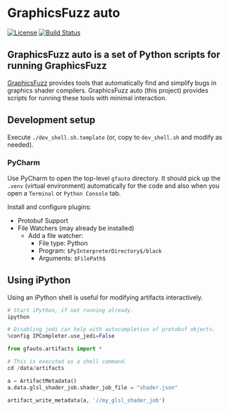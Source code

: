 
# GraphicsFuzz auto

[![License](https://img.shields.io/badge/License-Apache%202.0-blue.svg)](https://opensource.org/licenses/Apache-2.0)
[![Build Status](https://paulthomson.visualstudio.com/gfauto/_apis/build/status/google.graphicsfuzz?branchName=master)](https://paulthomson.visualstudio.com/gfauto/_build/latest?definitionId=2&branchName=master)


## GraphicsFuzz auto is a set of Python scripts for running GraphicsFuzz

[GraphicsFuzz](https://github.com/google/graphicsfuzz) provides tools that automatically find and simplify bugs in graphics shader compilers.
GraphicsFuzz auto (this project) provides scripts for running these tools with minimal interaction.

## Development setup

Execute `./dev_shell.sh.template` (or, copy to `dev_shell.sh` and modify as needed).

### PyCharm

Use PyCharm to open the top-level `gfauto` directory.
It should pick up the `.venv` (virtual environment) automatically
for the code
and also when you open a `Terminal` or `Python Console` tab.

Install and configure plugins:

* Protobuf Support
* File Watchers (may already be installed)
  * Add a file watcher:
    * File type: Python
    * Program: `$PyInterpreterDirectory$/black`
    * Arguments: `$FilePath$`


## Using iPython

Using an iPython shell is useful for modifying artifacts interactively.


```python
# Start iPython, if not running already.
ipython

# Disabling jedi can help with autocompletion of protobuf objects.
%config IPCompleter.use_jedi=False

from gfauto.artifacts import *

# This is executed as a shell command.
cd /data/artifacts

a = ArtifactMetadata()
a.data.glsl_shader_job.shader_job_file = "shader.json"

artifact_write_metadata(a, '//my_glsl_shader_job')
```
